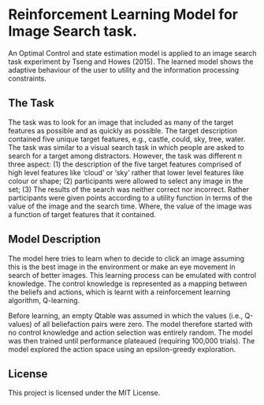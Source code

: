 # Reinforcement Learning Model for Image Search task.

An Optimal Control and state estimation model is applied to an image search task experiment by Tseng and Howes (2015). The learned model
shows the adaptive behaviour of the user to utility and the information processing constraints.

## The Task

The task was to look for an image that included as many of the target
features as possible and as quickly as possible. The target description
contained five unique target features, e.g., castle, could, sky, tree, water.
The task was similar to a visual search task in which people are
asked to search for a target among distractors. However, the task was
different n three aspect: (1) the description of the five target features
comprised of high level features like ‘cloud’ or ‘sky’ rather that lower
level features like colour or shape; (2) participants were allowed to
select any image in the set; (3) The results of the search was neither
correct nor incorrect. Rather participants were given points according
to a utility function in terms of the value of the image and the
search time. Where, the value of the image was a function of target
features that it contained.

## Model Description
The model here tries to learn when to decide to click an image assuming
this is the best image in the environment or make an eye
movement in search of better images. This learning process can be
emulated with control knowledge. The control knowledge is represented
as a mapping between the beliefs and actions, which is learnt
with a reinforcement learning algorithm, Q-learning. 

Before learning, an empty Qtable was assumed in which the values (i.e., Q-values) of all beliefaction
pairs were zero. The model therefore started with no control
knowledge and action selection was entirely random. The model
was then trained until performance plateaued (requiring 100,000 trials).
The model explored the action space using an epsilon-greedy
exploration.


## License

This project is licensed under the MIT License.
